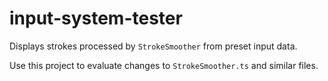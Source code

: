 
# input-system-tester

Displays strokes processed by `StrokeSmoother` from preset input data.

Use this project to evaluate changes to `StrokeSmoother.ts` and similar files.